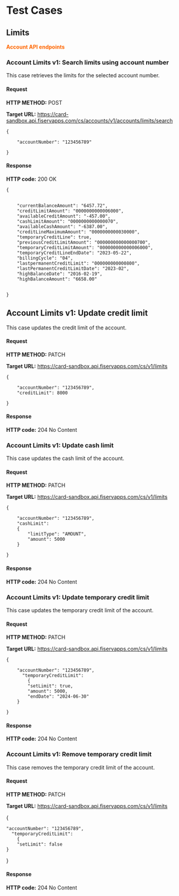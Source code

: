 # Test Cases

## Limits

<span style="color:#ff6600;">**Account API endpoints**</span>

### Account Limits v1: Search limits using account number

This case retrieves the limits for the selected account number.

#### Request

**HTTP METHOD:** POST

**Target URL:** https://card-sandbox.api.fiservapps.com/cs/accounts/v1/accounts/limits/search
```
{

    "accountNumber": "123456789"

}
```
#### Response

**HTTP code:** 200 OK

```
{

   
    "currentBalanceAmount": "6457.72",
    "creditLimitAmount": "0000000000006000",
    "availableCreditAmount": "-457.00",
    "cashLimitAmount": "0000000000000070",
    "availableCashAmount": "-6387.00",
    "creditLineMaximumAmount": "0000000000030000",
    "temporaryCreditLine": true,
    "previousCreditLimitAmount": "000000000000000700",
    "temporaryCreditLimitAmount": "000000000000006000",
    "temporaryCreditLineEndDate": "2023-05-22",
    "billingCycle": "04",
    "lastpermanentCreditLimit": "000000000000800",
    "lastPermanentCreditLimitDate": "2023-02",
    "highBalanceDate": "2016-02-19",
    "highBalanceAmount": "6658.00"


}
```

## Account Limits v1: Update credit limit

This case updates the credit limit of the account.

#### Request

**HTTP METHOD:** PATCH

**Target URL:** https://card-sandbox.api.fiservapps.com/cs/v1/limits
```
{

    "accountNumber": "123456789",
    "creditLimit": 8000

} 
```
#### Response
**HTTP code:** 204 No Content

### Account Limits v1: Update cash limit

This case updates the cash limit of the account.

#### Request

**HTTP METHOD:** PATCH

**Target URL:** https://card-sandbox.api.fiservapps.com/cs/v1/limits
```
{

    "accountNumber": "123456789",
	"cashLimit": 
    {
        "limitType": "AMOUNT",
        "amount": 5000
    }

}
```
#### Response

**HTTP code:** 204 No Content

### Account Limits v1: Update temporary credit limit

This case updates the temporary credit limit of the account.

#### Request

**HTTP METHOD:** PATCH

**Target URL:** https://card-sandbox.api.fiservapps.com/cs/v1/limits
```
{

    "accountNumber": "123456789",
	  "temporaryCreditLimit": 
        {
		"setLimit": true,
		"amount": 5000,
		"endDate": "2024-06-30"
	}

}
```
#### Response

**HTTP code:** 204 No Content

### Account Limits v1: Remove temporary credit limit

This case removes the temporary credit limit of the account.

#### Request

**HTTP METHOD:** PATCH

**Target URL:** https://card-sandbox.api.fiservapps.com/cs/v1/limits

{

    "accountNumber": "123456789",
	  "temporaryCreditLimit": 
        {
		"setLimit": false
	}

}
#### Response

**HTTP code:** 204 No Content

